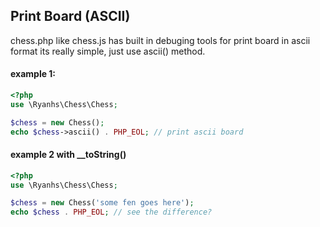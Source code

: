 ## Print Board (ASCII)

chess.php like chess.js has built in debuging tools for print board in ascii format
its really simple, just use ascii() method.

#### example 1:
```php
<?php
use \Ryanhs\Chess\Chess;

$chess = new Chess();
echo $chess->ascii() . PHP_EOL; // print ascii board
```

#### example 2 with __toString()
```php
<?php
use \Ryanhs\Chess\Chess;

$chess = new Chess('some fen goes here');
echo $chess . PHP_EOL; // see the difference?
```
